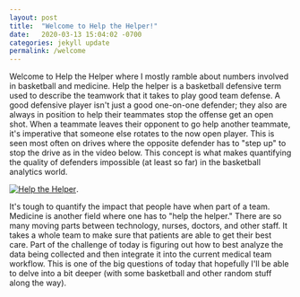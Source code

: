 ```yaml
---
layout: post
title:  "Welcome to Help the Helper!"
date:   2020-03-13 15:04:02 -0700
categories: jekyll update
permalink: /welcome
---
```

Welcome to Help the Helper where I mostly ramble about numbers involved in basketball and medicine. Help the helper is a basketball defensive term used to describe the teamwork that it takes to play good team defense. A good defensive player isn't just a good one-on-one defender; they also are always in position to help their teammates stop the offense get an open shot. When a teammate leaves their opponent to go help another teammate, it's imperative that someone else rotates to the now open player. This is seen most often on drives where the opposite defender has to "step up" to stop the drive as in the video below. This concept is what makes quantifying the quality of defenders impossible (at least so far) in the basketball analytics world.

[![Help the Helper](http://img.youtube.com/vi/wewSQtI44ZU/0.jpg)](http://www.youtube.com/watch?v=wewSQtI44ZU "Help the Helper").
 
It's tough to quantify the impact that people have when part of a team. Medicine is another field where one has to "help the helper." There are so many moving parts between technology, nurses, doctors, and other staff. It takes a whole team to make sure that patients are able to get their best care. Part of the challenge of today is figuring out how to best analyze the data being collected and then integrate it into the current medical team workflow. This is one of the big questions of today that hopefully I'll be able to delve into a bit deeper (with some basketball and other random stuff along the way). 
